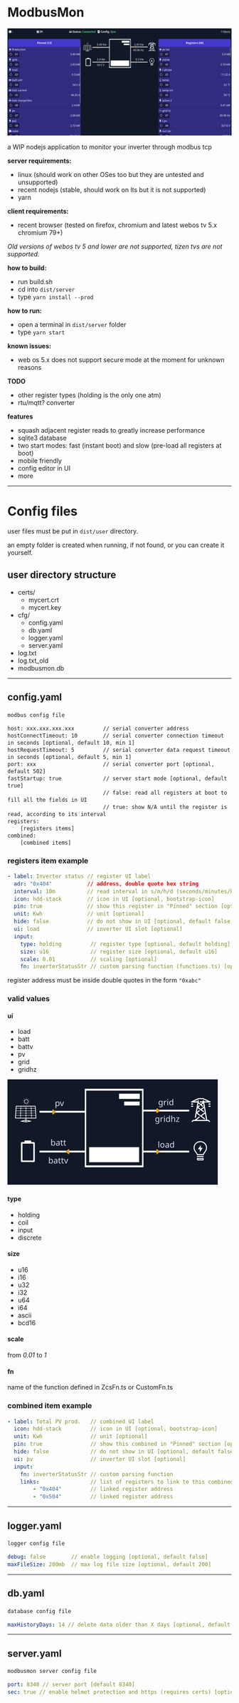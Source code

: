 # ModbusMon

![scr.png](scr.png)

a WIP nodejs application to monitor your inverter through modbus tcp

**server requirements:**

- linux (should work on other OSes too but they are untested and unsupported)
- recent nodejs (stable, should work on lts but it is not supported)
- yarn

**client requirements:**

- recent browser (tested on firefox, chromium and latest webos tv 5.x chromium 79+)

_Old versions of webos tv 5 and lower are not supported, tizen tvs are not supported._

**how to build:**
- run build.sh
- cd into `dist/server`
- type `yarn install --prod`

**how to run:**
- open a terminal in `dist/server` folder
- type `yarn start`

**known issues:**
- web os 5.x does not support secure mode at the moment for unknown reasons

**TODO**
- other register types (holding is the only one atm)
- rtu/mqtt? converter

**features**
- squash adjacent register reads to greatly increase performance
- sqlite3 database
- two start modes: fast (instant boot) and slow (pre-load all registers at boot)
- mobile friendly
- config editor in UI
- more

---

# Config files

user files must be put in `dist/user` directory.

an empty folder is created when running, if not found, or you can create it yourself.

## user directory structure

- certs/
    - mycert.crt
    - mycert.key
- cfg/
    - config.yaml
    - db.yaml
    - logger.yaml
    - server.yaml
- log.txt
- log.txt_old
- modbusmon.db

---

## config.yaml

`modbus config file`

```text
host: xxx.xxx.xxx.xxx         // serial converter address
hostConnectTimeout: 10        // serial converter connection timeout in seconds [optional, default 10, min 1]
hostRequestTimeout: 5         // serial converter data request timeout in seconds [optional, default 5, min 1]
port: xxx                     // serial converter port [optional, default 502]
fastStartup: true             // server start mode [optional, default true]
                              // false: read all registers at boot to fill all the fields in UI
                              // true: show N/A until the register is read, according to its interval
registers:
    [registers items]
combined:
    [combined items]
```

### registers item example
```yaml
- label: Inverter status // register UI label
  adr: "0x404"           // address, double quote hex string
  interval: 10m          // read interval in s/m/h/d (seconds/minutes/hours/days), min 4s [optional, default 6, default s]
  icon: hdd-stack        // icon in UI [optional, bootstrap-icon]
  pin: true              // show this register in "Pinned" section [optional, default false]
  unit: Kwh              // unit [optional]
  hide: false            // do not show in UI [optional, default false]
  ui: load               // inverter UI slot [optional]
  input:
    type: holding         // register type [optional, default holding]
    size: u16             // register size [optional, default u16]
    scale: 0.01           // scaling [optional]
    fn: inverterStatusStr // custom parsing function (functions.ts) [optional]
```

register address must be inside double quotes in the form `"0xabc"`

### valid values

#### ui
* load
* batt
* battv
* pv
* grid
* gridhz

![inverterui.png](inverterui.png)

#### type
* holding
* coil
* input
* discrete

#### size
* u16
* i16
* u32
* i32
* u64
* i64
* ascii
* bcd16

#### scale
from _0.01_ to _1_

#### fn
name of the function defined in ZcsFn.ts or CustomFn.ts

### combined item example
```yaml
- label: Total PV prod.   // combined UI label
  icon: hdd-stack         // icon in UI [optional, bootstrap-icon]
  unit: Kwh               // unit [optional]
  pin: true               // show this combined in "Pinned" section [optional]
  hide: false             // do not show in UI [optional, default false]
  ui: pv                  // inverter UI slot [optional]
  input:
    fn: inverterStatusStr // custom parsing function
    links:                // list of registers to link to this combined, they must be defined in registers
        - "0x404"         // linked register address
        - "0x504"         // linked register address
```

---

## logger.yaml

`logger config file`

```yaml
debug: false        // enable logging [optional, default false]
maxFileSize: 200mb  // max log file size [optional, default 200]
```

---

## db.yaml

`database config file`

```yaml
maxHistoryDays: 14 // delete data older than X days [optional, default 14]
```

---

## server.yaml

`modbusmon server config file`

```yaml
port: 8340 // server port [default 8340]
sec: true // enable helmet protection and https (requires certs) [optional, default false]
```
